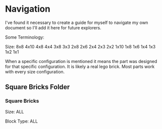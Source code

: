 # Navigation 

I've found it necessary to create a guide for myself to navigate my own document so I'll add it here for future explorers. 

Some Terminology: 

Size: 8x8 4x10 4x8 4x4 3x8 3x3 2x8 2x6 2x4 2x3 2x2 1x10 1x8 1x6 1x4 1x3 1x2 1x1

When a specific configuration is mentioned it means the part was designed for that specific configuration. It is likely a real lego brick. Most parts work with every size configuration. 



## Square Bricks Folder

### Square Bricks 

Size: ALL 

Block Type: ALL 
